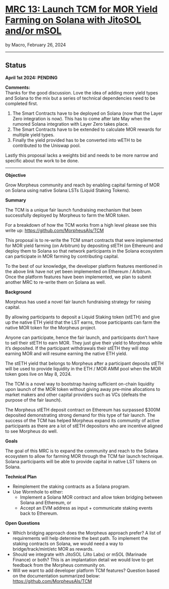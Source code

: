 # [MRC 13: Launch TCM for MOR Yield Farming on Solana with JitoSOL and/or mSOL](https://www.notion.so/34a6db212f184f59aab47c74cf94f10f?pvs=21)

by Macro, February 26, 2024

---

## Status 
**April 1st 2024: PENDING**

**Comments:**  
Thanks for the good discussion. Love the idea of adding more yield types and Solana to the mix but a series of technical dependencies need to be completed first.

1. The Smart Contracts have to be deployed on Solana (now that the Layer Zero integration is now).
This has to come after late May when the rumored Solana integration with Layer Zero takes place.
2. The Smart Contracts have to be extended to calculate MOR rewards for multiple yield types.
3. Finally the yield provided has to be converted into wETH to be contributed to the Uniswap pool.

Lastly this proposal lacks a weights bid and needs to be more narrow and specific about the work to be done.

---

**Objective**

Grow Morpheus community and reach by enabling capital farming of MOR on Solana using native Solana LSTs (Liquid Staking Tokens). 

**Summary**

The TCM is a unique fair launch fundraising mechanism that been successfully deployed by Morpheus to farm the MOR token. 

For a breakdown of how the TCM works from a high level please see this write up: https://github.com/MorpheusAIs/TCM

This proposal is to re-write the TCM smart contracts that were implemented for MOR yield farming (on Arbitrum) by depositing stETH (on Ethereum) and deploy them to Solana so that network participants in the Solana ecosystem can participate in MOR farming by contributing capital. 

To the best of our knowledge, the developer platform features mentioned in the above link have not yet been implemented on Ethereum / Arbitrum. Once the platform features have been implemented, we plan to submit another MRC to re-write them on Solana as well.

**Background**

Morpheus has used a novel fair launch fundraising strategy for raising capital. 

By allowing participants to deposit a Liquid Staking token (stETH) and give up the native ETH yield that the LST earns, those participants can farm the native MOR token for the Morpheus project. 

Anyone can participate, hence the fair launch, and participants don’t have to sell their stETH to earn MOR. They just give their yield to Morpheus while it’s deposited. If the participant withdrawals their stETH they will stop earning MOR and will resume earning the native ETH yield. 

The stETH yield that belongs to Morpheus after a participant deposits stETH will be used to provide liquidity in the ETH / MOR AMM pool when the MOR token goes live on May 8, 2024. 

The TCM is a novel way to bootstrap having sufficient on-chain liquidity upon launch of the MOR token without giving away pre-mine allocations to market makers and other capital providers such as VCs (defeats the purpose of the fair launch). 

The Morpheus stETH deposit contract on Ethereum has surpassed $300M deposited demonstrating strong demand for this type of fair launch. The success of the TCM has helped Morpheus expand its community of active participants as there are a lot of stETH depositors who are incentive aligned to see Morpheus do well. 

**Goals**

The goal of this MRC is to expand the community and reach to the Solana ecosystem to allow for farming MOR through the TCM fair launch technique. Solana participants will be able to provide capital in native LST tokens on Solana. 

**Technical Plan**

- Reimplement the staking contracts as a Solana program.
- Use Wormhole to either:
    - Implement a Solana MOR contract and allow token bridging between Solana and Ethereum, or
    - Accept an EVM address as input + communicate staking events back to Ethereum.

**Open Questions**

- Which bridging approach does the Morpheus approach prefer? A list of requirements will help determine the best path. To implement the staking contracts on Solana, we would need a way to bridge/track/mint/etc MOR as rewards.
- Should we integrate with JitoSOL (Jito Labs) or mSOL (Marinade Finance) or both? This is an implantation detail we would love to get feedback from the Morpheus community on.
- Will we want to add developer platform TCM features? Question based on the documentation summarized below: https://github.com/MorpheusAIs/TCM
